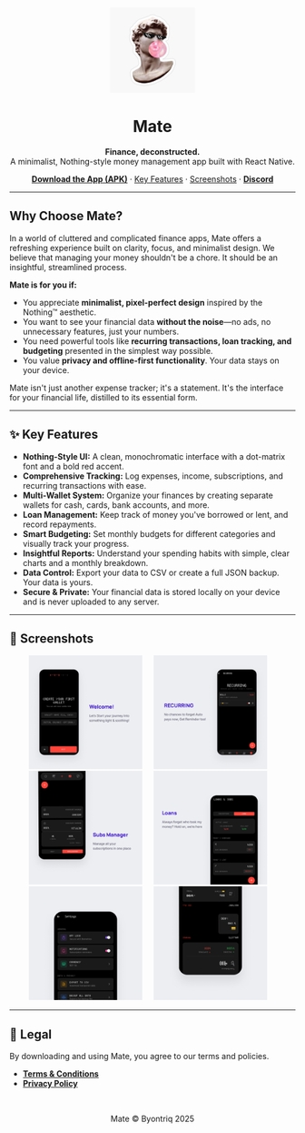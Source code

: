 <div align="center">
  <img src="https://raw.githubusercontent.com/shahriaravi/MateApp/main/assets/icon.png" alt="Mate App Logo" width="150" />
  <h1 align="center">Mate</h1>
  <p align="center">
    <strong>Finance, deconstructed.</strong>
    <br />
    A minimalist, Nothing-style money management app built with React Native.
  </p>
  <p align="center">
    <a href="https://github.com/shahriaravi/MateApp/releases/download/v1/Mate.Alpha.v1.0.0.apk"><strong>Download the App (APK)</strong></a>
    ·
    <a href="#-key-features">Key Features</a>
    ·
    <a href="#-screenshots">Screenshots</a>
    ·
    <a href="https://discord.gg/Tadda5xDXG"><strong>Discord</strong></a>
  </p>
</div>

---

## Why Choose Mate?

In a world of cluttered and complicated finance apps, Mate offers a refreshing experience built on clarity, focus, and minimalist design. We believe that managing your money shouldn't be a chore. It should be an insightful, streamlined process.

**Mate is for you if:**
-   You appreciate **minimalist, pixel-perfect design** inspired by the Nothing™ aesthetic.
-   You want to see your financial data **without the noise**—no ads, no unnecessary features, just your numbers.
-   You need powerful tools like **recurring transactions, loan tracking, and budgeting** presented in the simplest way possible.
-   You value **privacy and offline-first functionality**. Your data stays on your device.

Mate isn't just another expense tracker; it's a statement. It's the interface for your financial life, distilled to its essential form.

---

## ✨ Key Features

-   **Nothing-Style UI:** A clean, monochromatic interface with a dot-matrix font and a bold red accent.
-   **Comprehensive Tracking:** Log expenses, income, subscriptions, and recurring transactions with ease.
-   **Multi-Wallet System:** Organize your finances by creating separate wallets for cash, cards, bank accounts, and more.
-   **Loan Management:** Keep track of money you've borrowed or lent, and record repayments.
-   **Smart Budgeting:** Set monthly budgets for different categories and visually track your progress.
-   **Insightful Reports:** Understand your spending habits with simple, clear charts and a monthly breakdown.
-   **Data Control:** Export your data to CSV or create a full JSON backup. Your data is yours.
-   **Secure & Private:** Your financial data is stored locally on your device and is never uploaded to any server.

---

## 📸 Screenshots

<p align="center">
  <img src="https://raw.githubusercontent.com/shahriaravi/MateApp/main/assets/11.png" width="200" alt="Screenshot 1"/>
  &nbsp;&nbsp;&nbsp;
  <img src="https://raw.githubusercontent.com/shahriaravi/MateApp/main/assets/12.png" width="200" alt="Screenshot 2"/>
  &nbsp;&nbsp;&nbsp;
  <img src="https://raw.githubusercontent.com/shahriaravi/MateApp/main/assets/13.png" width="200" alt="Screenshot 3"/>
  &nbsp;&nbsp;&nbsp;
  <img src="https://raw.githubusercontent.com/shahriaravi/MateApp/main/assets/14.png" width="200" alt="Screenshot 4"/>
  &nbsp;&nbsp;&nbsp;
  <img src="https://raw.githubusercontent.com/shahriaravi/MateApp/main/assets/15.png" width="200" alt="Screenshot 5"/>
  &nbsp;&nbsp;&nbsp;
  <img src="https://raw.githubusercontent.com/shahriaravi/MateApp/main/assets/16.png" width="200" alt="Screenshot 6"/>
  &nbsp;&nbsp;&nbsp;
</p>

---

## 📜 Legal

By downloading and using Mate, you agree to our terms and policies.

*   [**Terms & Conditions**](./TERMS.md)
*   [**Privacy Policy**](./PRIVACY.md)

<div align="center">
  <br />
  <p>Mate © Byontriq 2025</p>
</div>
